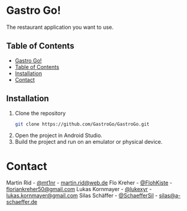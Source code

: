 # Gastro Go!

The restaurant application you want to use.


## Table of Contents

- [Gastro Go!](#gastro-go)
- [Table of Contents](#table-of-contents)
- [Installation](#installation)
- [Contact](#contact)


## Installation

1. Clone the repository
    ```sh
    git clone https://github.com/GastroGo/GastroGo.git
    ```
2. Open the project in Android Studio.
3. Build the project and run on an emulator or physical device.


# Contact

Martin Rid - [@mt1nr](https://github.com/mt1nr) - martin.rid@web.de
Flo Kreher - [@FlohKiste](https://github.com/FlohKiste) - floriankreher50@gmail.com
Lukas Kornmayer - [@lukexyr](https://github.com/lukexyr) - lukas.kornmayer@gmail.com
Silas Schäffer - [@SchaefferSil](https://github.com/SchaefferSil) - silas@a-schaeffer.de